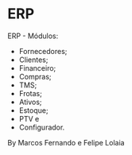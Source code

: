 # ERP
ERP - Módulos: 
- Fornecedores;
- Clientes;
- Financeiro; 
- Compras; 
- TMS;
- Frotas;
- Ativos;
- Estoque; 
- PTV e
- Configurador.


By Marcos Fernando e Felipe Lolaia
